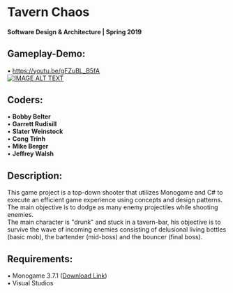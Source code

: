 # Tavern Chaos
#### Software Design & Architecture | Spring 2019

## __Gameplay-Demo__:
• https://youtu.be/gFZuBL_B5fA<br />
[![IMAGE ALT TEXT](https://i.ytimg.com/vi/gFZuBL_B5fA/hqdefault.jpg?sqp=-oaymwEZCNACELwBSFXyq4qpAwsIARUAAIhCGAFwAQ==&rs=AOn4CLAfutNsuZ8XNkDRECauM9aYj_gXMg)](https://youtu.be/gFZuBL_B5fA "Tavern Bullet-Hell Game Demo")

## Coders:
• **Bobby Belter**<br />
• **Garrett Rudisill**<br />
• **Slater Weinstock**<br />
• **Cong Trinh**<br />
• **Mike Berger**<br />
• **Jeffrey Walsh**<br />

## Description:
This game project is a top-down shooter that utilizes Monogame and C# to execute an efficient game experience using concepts and design patterns. The main objective is to dodge as many enemy projectiles while shooting enemies.<br />
The main character is "drunk" and stuck in a tavern-bar, his objective is to survive the wave of incoming enemies consisting of delusional living bottles (basic mob), the bartender (mid-boss) and the bouncer (final boss).

## Requirements:
• Monogame 3.7.1 ([Download Link](http://www.monogame.net/downloads/))<br />
• Visual Studios<br />
